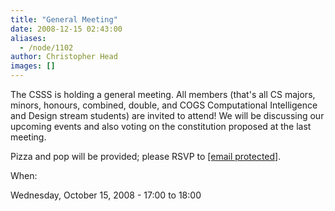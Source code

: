 ```yaml
---
title: "General Meeting"
date: 2008-12-15 02:43:00
aliases:
  - /node/1102
author: Christopher Head
images: []
---
```


The CSSS is holding a general meeting. All members (that's all CS majors, minors, honours, combined, double, and COGS Computational Intelligence and Design stream students) are invited to attend! We will be discussing our upcoming events and also voting on the constitution proposed at the last meeting.

Pizza and pop will be provided; please RSVP to [\[email protected\]](/cdn-cgi/l/email-protection#3c5159594855525b7c4854595f495e59125f5d).

When: 

Wednesday, October 15, 2008 - 17:00 to 18:00
